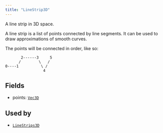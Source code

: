 ```yaml
---
title: "LineStrip3D"
---
```


A line strip in 3D space.

A line strip is a list of points connected by line segments. It can be used to draw
approximations of smooth curves.

The points will be connected in order, like so:
```text
       2------3     5
      /        \   /
0----1          \ /
                 4
```

## Fields

* points: [`Vec3D`](../datatypes/vec3d.md)


## Used by

* [`LineStrips3D`](../archetypes/line_strips3d.md)
